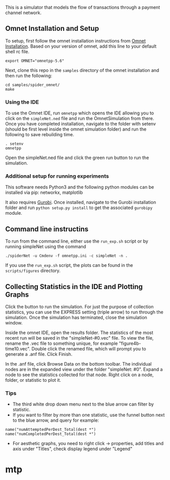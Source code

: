 This is a simulator that models the flow of transactions through a payment channel network. 

## Omnet Installation and Setup
To setup, first follow the omnet installation instructions from [Omnet Installation](https://omnetpp.org/doc/omnetpp/InstallGuide.pdf).
Based on your version of omnet, add this line to your default shell rc file.
```
export OMNET="omnetpp-5.6"
```

Next, clone this repo in the `samples` directory of the omnet installation and then run the following:
```
cd samples/spider_omnet/
make
```

### Using the IDE
To use the Omnet IDE, run `omnetpp` which opens the IDE allowing you to click on the `simpleNet.ned` file and run the OmnetSimulation from there.
Once you have completed installation, navigate to the folder with setenv (should be first level inside the omnet simulation folder) and run the following to save rebuilding time.
```
. setenv
omnetpp
```
Open the simpleNet.ned file and click the green run button to run the simulation.

### Additional setup for running experiments
This software needs Python3 and the following python modules can be installed via pip: networkx, matplotlib

It also requires [Gurobi](https://support.gurobi.com/hc/en-us). Once installed, navigate to the Gurobi installation 
folder and run `python setup.py install` to get the associated `gurobipy` module.

## Command line instructins
To run from the command line, either use the `run_exp.sh` script or by running simpleNet using the command
```
./spiderNet -u Cmdenv -f omnetpp.ini -c simpleNet -n .
```
If you use the `run_exp.sh` script, the plots can be found in the `scripts/figures` directory.

## Collecting Statistics in the IDE and Plotting Graphs
Click the button to run the simulation. For just the purpose of collection statistics, you can use the EXPRESS setting (triple arrow) to run through the simulation. Once the simulation has terminated, close the simulation window. 

Inside the omnet IDE, open the results folder. The statistics of the most recent run will be saved in the "simpleNet-#0.vec" file. To view the file, rename the .vec file to something unique, for example "figure4b-time10.vec". Double click the renamed file, which will prompt you to generate a .anf file. Click Finish.

In the .anf file, click Browse Data on the bottom toolbar. The individual nodes are in the expanded view under the folder "simpleNet: #0". Expand a node to see the statistics collected for that node. Right click on a node, folder, or statistic to plot it.

### Tips
- The third white drop down menu next to the blue arrow can filter by statistic.
- If you want to filter by more than one statistic, use the funnel button next to the blue arrow, and query for example:
```
name("numAttemptedPerDest_Total(dest *") name("numCompletedPerDest_Total(dest *")
``` 
- For aesthetic graphs, you need to right click -> properties, add titles and axis under "Titles", check display legend under "Legend"

# mtp
